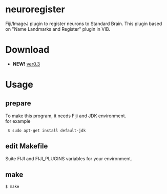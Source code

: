neuroregister
=============

Fiji/ImageJ plugin to register neurons to Standard Brain. This plugin based on "Name Landmarks and Register" plugin in VIB.

# Download
- **NEW!** [ver0.3](https://github.com/sc4brain/neuroregister/releases/download/ver0.3/NeuroRegister_.jar) 

# Usage

## prepare
To make this program, it needs Fiji and JDK environment.  
for example

```
 $ sudo apt-get install default-jdk
```

## edit Makefile
Suite FIJI and FIJI_PLUGINS variables for your environment.  


## make

```
$ make
```





